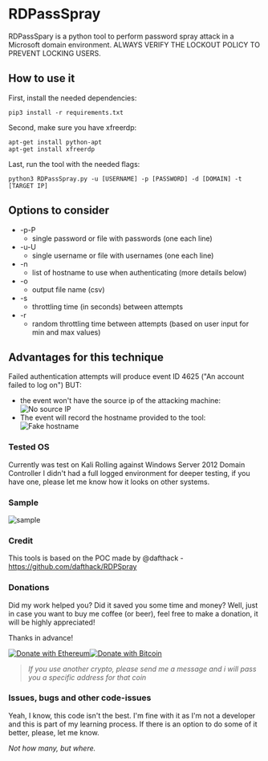 # RDPassSpray

RDPassSpary is a python tool to perform password spray attack in a Microsoft domain environment.
ALWAYS VERIFY THE LOCKOUT POLICY TO PREVENT LOCKING USERS.

## How to use it
First, install the needed dependencies:
```
pip3 install -r requirements.txt
```
Second, make sure you have xfreerdp:
```
apt-get install python-apt
apt-get install xfreerdp
````
Last, run the tool with the needed flags:
```
python3 RDPassSpray.py -u [USERNAME] -p [PASSWORD] -d [DOMAIN] -t [TARGET IP]
```

## Options to consider
* -p\-P
  * single password or file with passwords (one each line)
* -u\-U
  * single username or file with usernames (one each line)  
* -n
  * list of hostname to use when authenticating (more details below)
* -o
  * output file name (csv)
* -s
  * throttling time (in seconds) between attempts
* -r
  * random throttling time between attempts (based on user input for min and max values)
 
 
## Advantages for this technique
Failed authentication attempts will produce event ID 4625 ("An account failed to log on") BUT:
* the event won't have the source ip of the attacking machine:
![No source IP](https://github.com/xFreed0m/RDPassSpray/blob/master/no_src_ip.png)
* The event will record the hostname provided to the tool:
![Fake hostname](https://github.com/xFreed0m/RDPassSpray/raw/master/fake_hostname.png)

### Tested OS
Currently was test on Kali Rolling against Windows Server 2012 Domain Controller
I didn't had a full logged environment for deeper testing, if you have one, please let me know how it looks on other systems.

### Sample
![sample](https://github.com/xFreed0m/RDPassSpray/blob/master/sample.png)

### Credit
This tools is based on the POC made by @dafthack - https://github.com/dafthack/RDPSpray

### Donations
Did my work helped you? Did it saved you some time and money?
Well, just in case you want to buy me coffee (or beer), feel free to make a donation, it will be highly appreciated!

Thanks in advance!

[![Donate with Ethereum](https://en.cryptobadges.io/badge/big/0xC1c9F71cb7845D7c3254Fa6b8b968ceDb5FA1bBE)](https://en.cryptobadges.io/donate/0xC1c9F71cb7845D7c3254Fa6b8b968ceDb5FA1bBE)[![Donate with Bitcoin](https://en.cryptobadges.io/badge/big/1Nkqjt7fZ8NDJdeRKZcGKUQREoaSyLhvde)](https://en.cryptobadges.io/donate/1Nkqjt7fZ8NDJdeRKZcGKUQREoaSyLhvde)
>_If you use another crypto, please send me a message and i will pass you a specific address for that coin_

### Issues, bugs and other code-issues
Yeah, I know, this code isn't the best. I'm fine with it as I'm not a developer and this is part of my learning process.
If there is an option to do some of it better, please, let me know.

_Not how many, but where._
